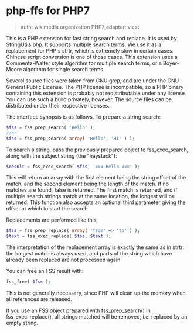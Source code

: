 # php-ffs for PHP7

> auth: wikimedia organization 
> PHP7_adapter: viest

This is a PHP extension for fast string search and replace. It is used by 
StringUtils.php. It supports multiple search terms. We use it as a
replacement for PHP's strtr, which is extremely slow in certain cases.
Chinese script conversion is one of those cases. This extension uses a
Commentz-Walter style algorithm for multiple search terms, or a Boyer-Moore
algorithm for single search terms.

Several source files were taken from GNU grep, and are under the GNU General
Public License. The PHP license is incompatible, so a PHP binary containing this
extension is probably not redistributable under any license. You can use such a
build privately, however. The source files can be distributed under their
respective licenses.

The interface synopsis is as follows. To prepare a string search:

```php
$fss = fss_prep_search( 'Hello' );
//or 
$fss = fss_prep_search( array( 'Hello', 'Hi' ) );
```

To search a string, pass the previously prepared object to fss_exec_search,
along with the subject string (the "haystack"):

```php
$result = fss_exec_search( $fss, 'xxx Hello xxx' );
```

This will return an array with the first element being the string offset of the
match, and the second element being the length of the match. If no matches are
found, false is returned. The first match is returned, and if multiple search
strings match at the same location, the longest will be returned. This function
also accepts an optional third parameter giving the offset at which to start the
search.

Replacements are performed like this:

```php
$fss = fss_prep_replace( array( 'from' => 'to' ) );
$text = fss_exec_replace( $fss, $text );
```

The interpretation of the replacement array is exactly the same as in strtr: the
longest match is always used, and parts of the string which have already been
replaced are not processed again. 

You can free an FSS result with:

```php
fss_free( $fss );
```

This is not generally necessary, since PHP will clean up the memory when all
references are released. 

If you use an FSS object prepared with fss_prep_search() in fss_exec_replace(),
all strings matched will be removed, i.e. replaced by an empty string.


